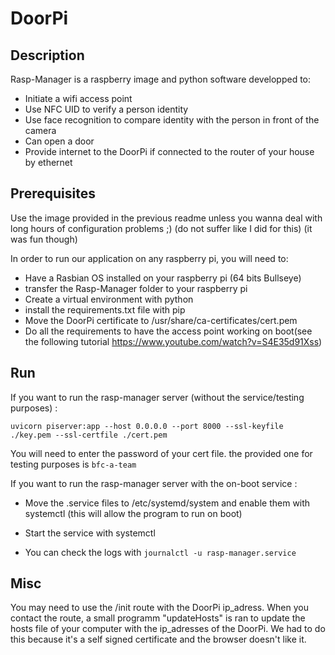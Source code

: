 # DoorPi

## Description
Rasp-Manager is a raspberry image and python software developped to:

* Initiate a wifi access point
* Use NFC UID to verify a person identity
* Use face recognition to compare identity with the person in front of the camera
* Can open a door 
* Provide internet to the DoorPi if connected to the router of your house by ethernet

##   Prerequisites

Use the image provided in the previous readme unless you wanna deal with long hours of configuration problems ;) (do not suffer like I did for this) (it was fun though)

In order to run our application on any raspberry pi, you will need to:

* Have a Rasbian OS installed on your raspberry pi (64 bits Bullseye)
* transfer the Rasp-Manager folder to your raspberry pi
* Create a virtual environment with python
* install the requirements.txt file with pip
* Move the DoorPi certificate to /usr/share/ca-certificates/cert.pem
* Do all the requirements to have the access point working on boot(see the following tutorial https://www.youtube.com/watch?v=S4E35d91Xss)

## Run

If you want to run the rasp-manager server (without the service/testing purposes) :


```uvicorn piserver:app --host 0.0.0.0 --port 8000 --ssl-keyfile ./key.pem --ssl-certfile ./cert.pem```

You will need to enter the password of your cert file.
the provided one for testing purposes is ```bfc-a-team```

If you want to run the rasp-manager server with the on-boot service :

* Move the .service files to /etc/systemd/system and enable them with systemctl (this will allow the program to run on boot)

* Start the service with systemctl

* You can check the logs with 
    ```journalctl -u rasp-manager.service```

## Misc

You may need to use the /init route with the DoorPi ip_adress. When you contact the route, a small programm "updateHosts" is ran to update the hosts file of your computer with the ip_adresses of the DoorPi.
We had to do this because it's a self signed certificate and the browser doesn't like it.

